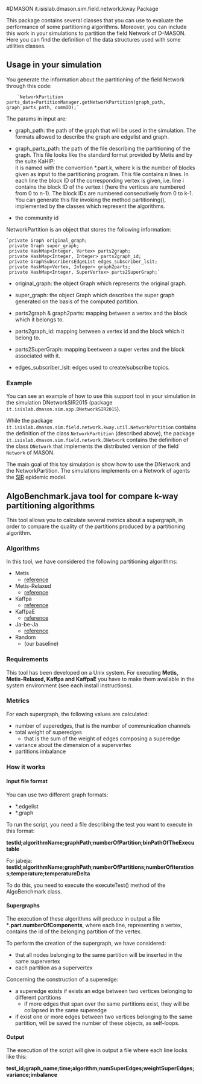 #DMASON it.isislab.dmason.sim.field.network.kway Package

This package contains several classes that you can use to evaluate the performance of some partitioning algorithms. Moreover, you can include this work in your simulations to partition the field Network of D-MASON. Here you can find the definition of the data structures used with some utilities classes.


## Usage in your simulation
You generate the information about the partitioning of the field Network through this code:
 
		`NetworkPartition parts_data=PartitionManager.getNetworkPartition(graph_path, graph_parts_path, commID);`
		
The params in input are:

- graph_path: the path of the graph that will be used in the simulation. 
			  The formats allowed to describe the graph are edgelist and graph.

- graph_parts_path: the path of the file describing the partitioning of the graph. 
					This file looks like the standard format provided by Metis and by the suite KaHIP;		
					it is named with the convention *.part.k, where k is the number of blocks given as 
					input to the partitioning program. This file contains n lines. In each line the block ID 					of the corresponding vertex is given, i.e. line i contains the block ID of the vertex i
					(here the vertices are numbered from 0 to n-1). The block IDs are numbered consecutively 					from 0 to k-1.
					You can generate this file invoking the method partitioning(), implemented by the classes 					which represent the algorithms.
				
- the community id

NetworkPartition is an object that stores the following information:

	`private Graph original_graph;
	 private Graph super_graph;
	 private HashMap<Integer, Vertex> parts2graph;
	 private HashMap<Integer, Integer> parts2graph_id;
	 private GraphSubscribersEdgeList edges_subscriber_lsit;
	 private HashMap<Vertex, Integer> graph2parts;
	 private HashMap<Integer, SuperVertex> parts2SuperGraph;`

* original_graph: the object Graph which represents the original graph.

* super_graph: the object Graph which describes the super graph generated on the basis of the computed partition.

* parts2graph & graph2parts: mapping between a vertex and the block which it belongs to. 

* parts2graph_id: mapping between a vertex id and the block which it belong to.

* parts2SuperGraph: mapping beetween a super vertex and the block associated with it.

* edges_subscriber_lsit: edges used to create/subscribe topics.
	

### Example
You can see an example of how to use this support tool in your simulation in the simulation DNetworkSIR2015 (package `it.isislab.dmason.sim.app.DNetworkSIR2015`). 

While the package `it.isislab.dmason.sim.field.network.kway.util.NetworkPartition` contains the definition of the class `NetworkPartition` (described above), the package `it.isislab.dmason.sim.field.network.DNetwork` contains the definition of the class `DNetwork` that implements the distributed version of the field `Network` of MASON. 

The main goal of this toy simulation is show how to use the DNetwork and the NetworkPartition. The simulations implements on a Network of agents the [SIR](https://en.wikipedia.org/wiki/Epidemic_model) epidemic model.


## AlgoBenchmark.java tool for compare k-way partitioning algorithms

This tool allows you to calculate several metrics about a supergraph,
in order to compare the quality of the partitions produced by a partitioning algorithm.


### Algorithms 

In this tool, we have considered the following partitioning algorithms:
* Metis
  * [reference](http://glaros.dtc.umn.edu/gkhome/node/110)
* Metis-Relaxed
  * [reference](http://glaros.dtc.umn.edu/gkhome/node/110)
* Kaffpa
  * [reference](http://algo2.iti.kit.edu/documents/kahip/index.html)
* KaffpaE
  * [reference](http://algo2.iti.kit.edu/documents/kahip/index.html)
* Ja-be-Ja
  * [reference](http://glaros.dtc.umn.edu/gkhome/node/110)
* Random
  * (our baseline)


### Requirements

This tool has been developed on a Unix system.
For executing **Metis, Metis-Relaxed, Kaffpa and KaffpaE** 
you have to make them available in the system environment (see each install instructions).

### Metrics

For each supergraph, the following values are calculated:
* number of superedges, that is the number of communication channels 
* total weight of superedges 
  * that is the sum of the weight of edges composing a superedge
* variance about the dimension of a supervertex
* partitions imbalance


### How it works

#### Input file format

You can use two different graph formats:
* *.edgelist
* *.graph

To run the script, you need a file describing the test you want to execute in this format:

**testId;algorithmName;graphPath;numberOfPartition;binPathOfTheExecutable**

For jabeja:	
**testId;algorithmName;graphPath;numberOfPartitions;numberOfIterations;temperature;temperatureDelta**

To do this, you need to execute the executeTest() method of the AlgoBenchmark class.
	

#### Supergraphs

The execution of these algorithms will produce in output a file ***.part.numberOfComponents**,
where each line, representing a vertex, contains the id of the belonging partition of the vertex.

To perform the creation of the supergraph, we have considered:
* that all nodes belonging to the same partition will be inserted in the same supervertex 
* each partition as a supervertex

Concerning the construction of a superedge:
* a superedge exists if exists an edge between two vertices belonging to different partitions
  * if more edges that span over the same partitions exist, they will be collapsed in the same superedge
* if exist one or more edges between two vertices belonging to the same partition, 
will be saved the number of these objects, as self-loops.


#### Output

The execution of the script will give in output a file where each line looks like this:

**test_id;graph_name;time;algorithm;numSuperEdges;weightSuperEdges;variance;imbalance**
























